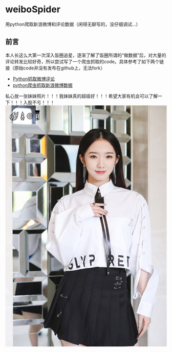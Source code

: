 # weiboSpider
用python爬取新浪微博和评论数据（闲得无聊写的，没仔细调试…）

## 前言
本人长这么大第一次深入饭圈追星，逐渐了解了饭圈所谓的“做数据”后，对大量的评论转发比较好奇，所以尝试写了一个爬虫抓取的code。具体参考了如下两个链接（原始code并没有发布在github上，无法fork）

* [Python抓取微博评论](https://www.cnblogs.com/chenyang920/p/7205597.html)
* [python爬虫抓取新浪微博数据](https://www.jianshu.com/p/c4ef31a0ea8c)

私心放一张妹妹照片！！！我妹妹真的超级好！！！希望大家有机会可以了解一下！！！入股不亏！！！
![Image of MeiQi Meng](./images/meiqi.JPG)

## 
